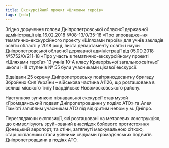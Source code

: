 ```yaml
---
title: Екскурсійний проект «Шляхами героїв»
tags: [edu]
---
```


Згідно доручення голови Дніпропетровської обласної державної адміністрації від 16.02.2018 №08-13/0/35-18 «Про впровадження тематично-екскурсійного проекту «Шляхами героїв» для учнів закладів освіти області у 2018 році, листа департаменту освіти і науки Дніпропетровської обласної державної адміністрації від 05.09.2018 №5752/0/211-18 «Про участь в тематично-екскурсійному проекті «Шляхами героїв» 13 учнів 10-А класу Криворізької загальноосвітньої школи І-ІІІ ступенів № 55 були учасниками цікавої екскурсії.

Відвідали 25 окрему Дніпропетровську повітрянодесантну бригаду Збройних Сил України – військова частина А1126, що розташована в селищі міського типу Гвардійське Новомосковського району.

Наступною зупинкою пізнавальної екскурсії став музей «Громадянський подвиг Дніпропетровщини у подіях АТО» та Алея Пам’яті загиблим учасникам АТО під відкритим небом у м. Дніпро.

Переглядаючи експозиції, які розташовані на металевих конструкціях, що символізують зруйнований внаслідок бойового протистояння Донецький аеропорт, та стіни, затягнуті маскувальною сіткою, старшокласники стали уявними свідками громадянських подвигів Дніпропетровщини в подіях АТО.

<slideshow id="72157701311033674"></slideshow>
